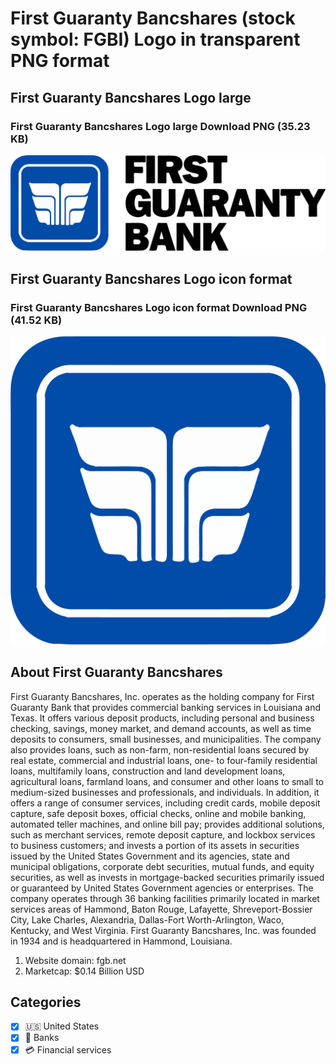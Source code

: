 # First Guaranty Bancshares (stock symbol: FGBI) Logo in transparent PNG format

## First Guaranty Bancshares Logo large

### First Guaranty Bancshares Logo large Download PNG (35.23 KB)

![First Guaranty Bancshares Logo large Download PNG (35.23 KB)](/img/orig/FGBI_BIG-63a1408f.png)

## First Guaranty Bancshares Logo icon format

### First Guaranty Bancshares Logo icon format Download PNG (41.52 KB)

![First Guaranty Bancshares Logo icon format Download PNG (41.52 KB)](/img/orig/FGBI-5b5de935.png)

## About First Guaranty Bancshares

First Guaranty Bancshares, Inc. operates as the holding company for First Guaranty Bank that provides commercial banking services in Louisiana and Texas. It offers various deposit products, including personal and business checking, savings, money market, and demand accounts, as well as time deposits to consumers, small businesses, and municipalities. The company also provides loans, such as non-farm, non-residential loans secured by real estate, commercial and industrial loans, one- to four-family residential loans, multifamily loans, construction and land development loans, agricultural loans, farmland loans, and consumer and other loans to small to medium-sized businesses and professionals, and individuals. In addition, it offers a range of consumer services, including credit cards, mobile deposit capture, safe deposit boxes, official checks, online and mobile banking, automated teller machines, and online bill pay; provides additional solutions, such as merchant services, remote deposit capture, and lockbox services to business customers; and invests a portion of its assets in securities issued by the United States Government and its agencies, state and municipal obligations, corporate debt securities, mutual funds, and equity securities, as well as invests in mortgage-backed securities primarily issued or guaranteed by United States Government agencies or enterprises. The company operates through 36 banking facilities primarily located in market services areas of Hammond, Baton Rouge, Lafayette, Shreveport-Bossier City, Lake Charles, Alexandria, Dallas-Fort Worth-Arlington, Waco, Kentucky, and West Virginia. First Guaranty Bancshares, Inc. was founded in 1934 and is headquartered in Hammond, Louisiana.

1. Website domain: fgb.net
2. Marketcap: $0.14 Billion USD


## Categories
- [x] 🇺🇸 United States
- [x] 🏦 Banks
- [x] 💳 Financial services
